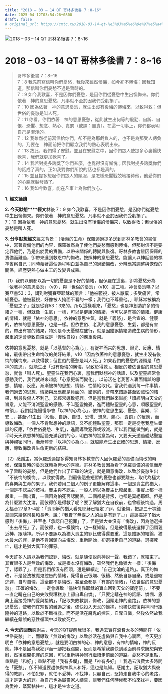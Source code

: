 ```yaml
---
title: "2018 – 03 – 14 QT 哥林多後書 7：8~16"
date: 2025-04-12T03:54:26+0800
draft: false
# original_url: https://cmtc.tw/2018-03-14-qt-%e5%93%a5%e6%9e%97%e5%a4%9a%e5%be%8c%e6%9b%b8-7%ef%bc%9a816
---
```


![2018 – 03 – 14 QT 哥林多後書 7：8~16](/images/qt.jpg   "2018 – 03 – 14 QT 哥林多後書 7：8~16")

# 2018 – 03 – 14 QT 哥林多後書 7：8~16

> 哥林多後書 7：8~16  
> 7：8 我先前寫信叫你們憂愁，我後來雖然懊悔，如今卻不懊悔；因我知道，那信叫你們憂愁不過是暫時的。  
> 7：9 如今我歡喜，不是因你們憂愁，是因你們從憂愁中生出懊悔來。你們依著　神的意思憂愁，凡事就不至於因我們受虧損了。  
> 7：10 因為依著　神的意思憂愁，就生出沒有後悔的懊悔來，以致得救；但世俗的憂愁是叫人死。  
> 7：11 你看，你們依著　神的意思憂愁，從此就生出何等的殷勤、自訴、自恨、恐懼、想念、熱心、責罰（或譯：自責）。在這一切事上，你們都表明自己是潔淨的。  
> 7：12 我雖然從前寫信給你們，卻不是為那虧負人的，也不是為那受人虧負的，乃要在　神面前把你們顧念我們的熱心表明出來。  
> 7：13 故此，我們得了安慰。並且在安慰之中，因你們眾人使提多心裏暢快歡喜，我們就更加歡喜了。  
> 7：14 我若對提多誇獎了你們甚麼，也覺得沒有慚愧；因我對提多誇獎你們的話成了真的，正如我對你們所說的話也都是真的。  
> 7：15 並且提多想起你們眾人的順服，是怎樣恐懼戰兢地接待他，他愛你們的心腸就越發熱了。  
> 7：16 我如今歡喜，能在凡事上為你們放心。

**1.** **經文誦讀**

**2. 今天默想****經文**林後 7：9 如今我歡喜，不是因你們憂愁，是因你們從憂愁中生出懊悔來。你們依著　神的意思憂愁，凡事就不至於因我們受虧損了。  
7：10 因為依著　神的意思憂愁，就生出沒有後悔的懊悔來，以致得救；但世俗的憂愁是叫人死。

**3. 分享默想經文**經文背景：（活潑的生命）保羅透過提多送到哥林多教會的書信中，寫著責備他們的內容，保羅雖然為了使他們憂愁而感到懊悔，但那封信不是要定罪他們，乃是出於愛的責備，以帶來關係的轉變與恢復。哥林多教會雖因保羅的責備而難過，卻帶來進到救恩中的悔改。按照神的意思憂愁，能讓人以神話語的標準省察自己；同時藉著這個過程明白並為自己的過錯悔改，分辨應當調整與恢復的關係，經歷更熱心做主工的改變與成熟。

（1）我們以前都以為一切的憂慮是不好的情緒，但保羅在這裏，卻將憂愁分為「依著神的意思憂愁」（v9），與「世俗的憂愁」（v10）這二種。神會憂愁嗎？以賽亞書53：3，講到對彌賽亞耶穌的預言：「他被藐視，被人厭棄；多受痛苦，常經憂患。他被藐視，好像被人掩面不看的一樣；我們也不尊重他。」耶穌常被稱為「憂患之子」就是從賽53：3來的。所以這樣看來，「憂愁」也是神創造許多的情緒之一種，但就像「生氣」一樣，可以是健康的情緒，也可以是有害的情緒。健康的情緒，就是「依神的意思」，依神的意思生氣，就是「義怒」，是合宜的、健康的，依神的意思憂愁，也是一樣。但依世俗、老我的意思憂愁、生氣，都是有害的，帶出有害的結果，特別是今天憂鬱症盛行，就是因錯誤情緒造成生病的情形，嚴重的還會導致自殺或是「慢性自殺」的嚴重後果。

依神的意思憂愁，就是「以基督的心為心」，有從神而來的思想、眼光、反應、情緒，最後帶出生命悔改的美好結果。v10「因為依著神的意思憂愁，就生出沒有後悔的懊悔來，以致得救；但世俗的憂愁是叫人死。」如果我們的憂愁的源頭是「依神的意思」，就能生出「沒有後悔的懊悔，以致於得救」。相反的若依世俗的意思憂愁，就會「叫人死」。聖靈住在我們心裏，當我們默想神的話語，以及聖靈經常會感動我們，我們就越來越能「心意更新而變化」。以前活在老我舊人裏面錯誤的思想、情緒、反應，漸漸被神的思想、情緒、性情給取代。當我們遇到每一件事情，我們過去的思想、情緒與反應都是負面的，錯誤的，會帶來錯誤甚至毀滅性的結果，到最後傷人不利己，又經常導致犯罪。但是當我們越來越能「讀經明白天父的旨意，又能不消滅聖靈的感動，不叫聖靈擔憂，進而體貼聖靈的心意，順服聖靈的帶領」，我們就能慢慢學會「以神的心為心」，依神的意思生氣、憂愁、喜樂、平安…，甚至v11生出「殷勤、自訴、自恨、恐懼、想念、熱心、責罰」的反應，而導致悔改。一個人不肯默想神的話語，又不能體貼聖靈，那麼一定是從老我產生錯誤的反應，「依世俗憂愁、生氣」，進而導致犯罪或毀滅。所以我們能做到的，就是平時天天默想神的話語充滿我們的心，明白神的旨意為何，又要天天透過體貼聖靈與神親密同行，漸漸體會「以神的心為心」，就越能產生出正確的思想、情緒、反應，導致悔改與生命更新的結果。

（2）感謝主，當保羅透過提多得知哥林多教會的人因保羅愛的責備而悔改的時候，保羅暫時的憂愁就轉為極大的喜樂。哥林多教會因為看了保羅責備的書信而產生了暫時的憂愁，但是他們作出了正確的決定，就是願意悔改，以致於憂愁生出「不後悔的懊悔」，以致於得救。到最後這些短暫的憂愁也都要離去，取代為極大的喜樂與生命的果子。我們若用二個人的例子更能解釋這事，一個是賣主的猶大，一個是不認主的彼得。賣主與不認主，一般人誤以為賣主比較嚴重，事實上都一樣嚴重，一個出賣，一個因為怕死否認關係，二個都是背叛，也都是棄絕耶穌。但是為什麼猶大沈淪，而彼得卻是得救了呢？要了解猶大在自殺前，也曾經後悔過。馬太福音27章3~4節：「賣耶穌的猶大看見耶穌已經定了罪，就後悔，把那三十塊錢拿回來給祭司長和長老，說：『我賣了無辜之人的血是有罪了。』」這裏描述了猶大感到「後悔」，甚至也「承認自己犯罪」了，但是猶大並沒有「悔改」，因為他選擇「出去吊死」了。而彼得，也一樣懊悔，也一樣知錯，但是彼得最後選擇了回頭親近神，跟隨神。所以不要誤以為猶大賣主的罪比彼得還要重，這是錯誤的結論，猶大最大的罪，是他不肯回頭向主悔改，重新開始，卻選擇走自己的道路，選擇死亡，這才是猶大真正的罪惡。

今天許多人誤以為我們認罪、悔改，就是隨便說向神說一聲，我錯了，就結束了。其實很多人是無效的悔改，或是根本沒有悔改，雖然我們也像猶大一樣：「後悔了，認罪了」，但是我們卻沒有回頭，還是繼續走「自己沈淪的道路」。真正的悔改，不是發洩被魔鬼控告的情緒，覺得自己很爛、很糟、然後自暴自棄，或是退縮逃避、自卑自憐，這全都不是悔改，甚至全都是「有害的情緒」，「依世俗的意思憂愁」。正確的悔改，一定會導致「儘快倚靠耶穌的寶血回到天父的寶座前」，「不要一直定睛在自己的失敗與糟糕身上卻自卑自憐」，「只要定睛在神的話語、憐憫、恩典上而接受神的愛與接納」，「記取失敗教訓，悔改，回頭走神的道路」。依神的意思憂愁，使我們在短暫的難過之後，儘快投入天父的懷抱，也盡快恢復與神同行跟隨神的道路，以致於不斷得救。而不是活在魔鬼的控告，自卑自憐，然後依然故我繼續在錯誤的惡性循環中以致於死亡。

**4. 今天的回應**感謝主，今天的QT提醒我很多，我過去實在浪費太多的時間在「依世俗憂愁」上，而導致「無效的悔改」以致於活在虛偽與自我中心裏面。今天更加明白「依神的意思憂愁」，就是要明白神的心、神的意思，有神的情緒，神的反應。神不是因為我犯罪而一腳把我踢開，反而是希望我趕快到祂面前尋求饒恕與安慰，然後離開犯罪的原因，可以重新與神同行繼續走前面的道路。憂愁不是重點，重點是「和好」；重點不是「我有多爛」，而是「神有多好」！我過去浪費太多時間在「憂愁」，卻不知道要趕快與神與人和好，這也是無知。感謝主，記取猶大與彼得的教訓，不怕犯罪，就怕不愛神，不找神，只顧自己，堅持走自我中心的老路，這才是更大的罪。為自己也為屬靈家人禱告，讓我們任何時候都不怕來找神，要因為愛神，緊緊黏住神，這才是生命之道。